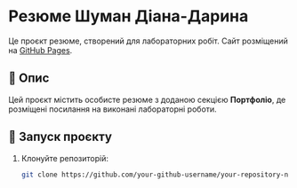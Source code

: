 # Резюме Шуман Діана-Дарина

Це проєкт резюме, створений для лабораторних робіт. Сайт розміщений на [GitHub Pages](https://your-github-username.github.io/your-repository-name/).

## 📄 Опис

Цей проєкт містить особисте резюме з доданою секцією **Портфоліо**, де розміщені посилання на виконані лабораторні роботи.

## 🚀 Запуск проєкту

1. Клонуйте репозиторій:
   ```bash
   git clone https://github.com/your-github-username/your-repository-name.git
